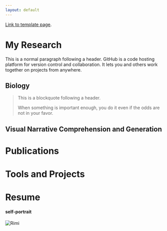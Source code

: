 ```yaml
---
layout: default
---
```



[Link to template page](./template.html).


# My Research

This is a normal paragraph following a header. GitHub is a code hosting platform for version control and collaboration. It lets you and others work together on projects from anywhere.

## Biology

> This is a blockquote following a header.
>
> When something is important enough, you do it even if the odds are not in your favor.

## Visual Narrative Comprehension and Generation


# Publications

# Tools and Projects

# Resume

#### self-portrait

![Rimi](https://rimichen.github.io/RimiWeb/assets/selfrimi.JPG)

